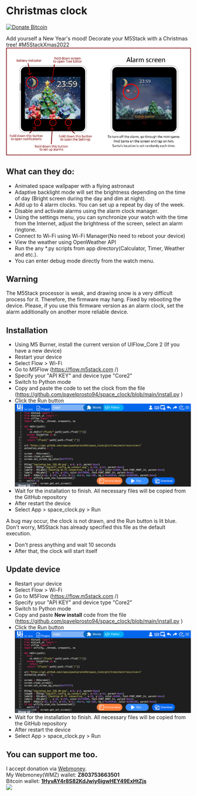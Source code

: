 # Christmas clock
[![Donate Bitcoin](https://img.shields.io/badge/donate-bitcoin-orange.svg)](https://github.com/pavelprosto94/christmas_tree_clock/#user-content-you-can-support-me-too)

Add yourself a New Year's mood! Decorate your M5Stack with a Christmas tree! #M5StackXmas2022
![preview](resources/help.jpg)

## What can they do:
- Animated space wallpaper with a flying astronaut
- Adaptive backlight mode will set the brightness depending on the time of day (Bright screen during the day and dim at night).
- Add up to 4 alarm clocks. You can set up a repeat by day of the week.
- Disable and activate alarms using the alarm clock manager.
- Using the settings menu, you can synchronize your watch with the time from the Internet, adjust the brightness of the screen, select an alarm ringtone.
- Connect to Wi-Fi using Wi-Fi Manager(No need to reboot your device)
- View the weather using OpenWeather API
- Run the any *.py scripts from app directory(Calculator, Timer, Weather and etc.).
- You can enter debug mode directly from the watch menu.

## Warning
The M5Stack processor is weak, and drawing snow is a very difficult process for it. Therefore, the firmware may hang. Fixed by rebooting the device.
Please, if you use this firmware version as an alarm clock, set the alarm additionally on another more reliable device.

## Installation
- Using M5 Burner, install the current version of UIFlow_Core 2 (If you have a new device)
- Restart your device
- Select Flow > Wi-Fi
- Go to M5Flow (https://flow.m5stack.com /)
- Specify your "API KEY" and device type "Core2"
- Switch to Python mode
- Copy and paste the code to set the clock from the file (https://github.com/pavelprosto94/space_clock/blob/main/install.py )
- Click the Run button
![preview](resources/help_1.jpg)
- Wait for the installation to finish. All necessary files will be copied from the GitHub repository
- After restart the device
- Select App > space_clock.py > Run

A bug may occur, the clock is not drawn, and the Run button is lit blue. Don't worry, M5Stack has already specified this file as the default execution.
- Don't press anything and wait 10 seconds
- After that, the clock will start itself

## Update device
- Restart your device
- Select Flow > Wi-Fi
- Go to M5Flow (https://flow.m5stack.com /)
- Specify your "API KEY" and device type "Core2"
- Switch to Python mode
- Copy and paste **New install** code from the file (https://github.com/pavelprosto94/space_clock/blob/main/install.py )
- Click the Run button
![preview](resources/help_1.jpg)
- Wait for the installation to finish. All necessary files will be copied from the GitHub repository
- After restart the device
- Select App > space_clock.py > Run

## You can support me too.
I accept donation via [Webmoney](https://www.wmtransfer.com/).<br />
My Webmoney(WMZ) wallet: **Z803753663501** <br />
Bitcoin wallet: [**1HyvAY4r8S82KdJwiy6igwHEY49ExHtZjs**](bitcoin:1HyvAY4r8S82KdJwiy6igwHEY49ExHtZjs?amount=0.0002) <br />
![](https://chart.googleapis.com/chart?chs=250x250&cht=qr&chl=1HyvAY4r8S82KdJwiy6igwHEY49ExHtZjs) <br />